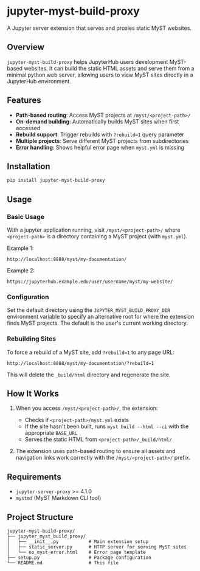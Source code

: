 # jupyter-myst-build-proxy

A Jupyter server extension that serves and proxies static MyST websites.

## Overview

`jupyter-myst-build-proxy` helps JupyterHub users development MyST-based websites. It can build the static HTML assets and serve them from a minimal python web server, allowing users to view MyST sites directly in a JupyterHub environment.

## Features

- **Path-based routing**: Access MyST projects at `/myst/<project-path>/`
- **On-demand building**: Automatically builds MyST sites when first accessed
- **Rebuild support**: Trigger rebuilds with `?rebuild=1` query parameter
- **Multiple projects**: Serve different MyST projects from subdirectories
- **Error handling**: Shows helpful error page when `myst.yml` is missing

## Installation

```bash
pip install jupyter-myst-build-proxy
```

## Usage

### Basic Usage

With a jupyter application running, visit `/myst/<project-path>/` where `<project-path>` is a directory containing a MyST project (with `myst.yml`).

Example 1:
```
http://localhost:8888/myst/my-documentation/
```

Example 2:
```
https://jupyterhub.example.edu/user/username/myst/my-website/
```

### Configuration

Set the default directory using the `JUPYTER_MYST_BUILD_PROXY_DIR` environment variable to specify an alternative root for where the extension finds MyST projects. The default is the user's current working directory.

### Rebuilding Sites

To force a rebuild of a MyST site, add `?rebuild=1` to any page URL:

```
http://localhost:8888/myst/my-documentation/?rebuild=1
```

This will delete the `_build/html` directory and regenerate the site.

## How It Works

1. When you access `/myst/<project-path>/`, the extension:
   - Checks if `<project-path>/myst.yml` exists
   - If the site hasn't been built, runs `myst build --html --ci` with the appropriate `BASE_URL`
   - Serves the static HTML from `<project-path>/_build/html/`

2. The extension uses path-based routing to ensure all assets and navigation links work correctly with the `/myst/<project-path>/` prefix.

## Requirements

- `jupyter-server-proxy` >= 4.1.0
- `mystmd` (MyST Markdown CLI tool)

## Project Structure

```
jupyter-myst-build-proxy/
├── jupyter_myst_build_proxy/
│   ├── __init__.py           # Main extension setup
│   ├── static_server.py      # HTTP server for serving MyST sites
│   └── no_myst_error.html    # Error page template
├── setup.py                  # Package configuration
└── README.md                 # This file
```
